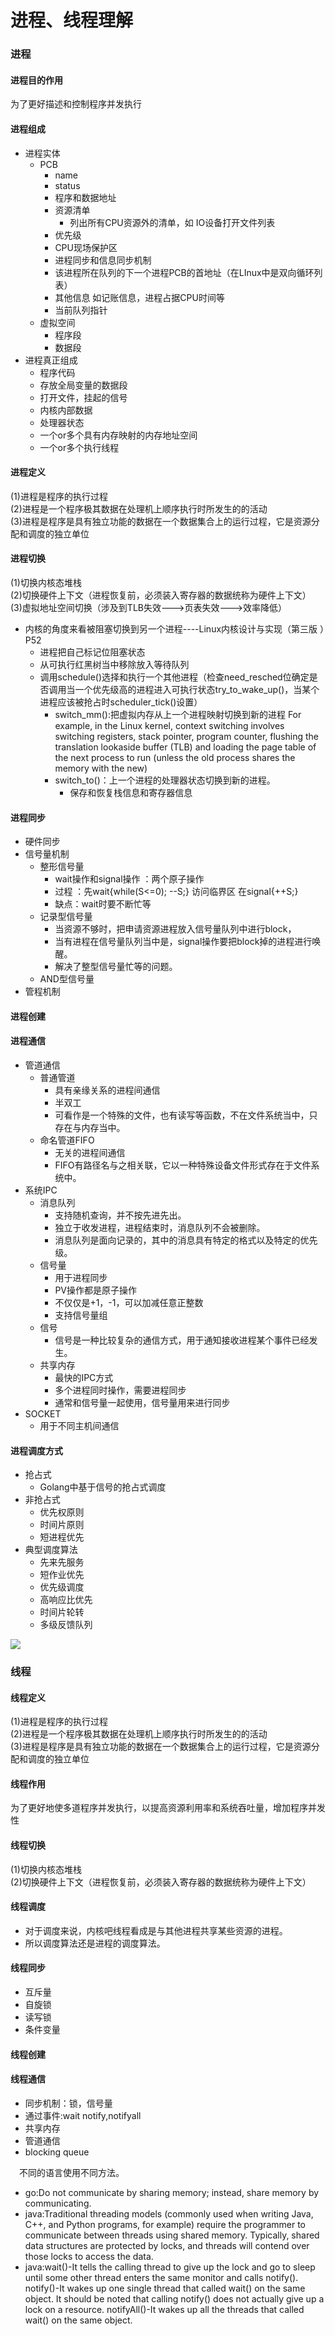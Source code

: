 进程、线程理解
====================
### 进程<br>

#### 进程目的作用<br> 
为了更好描述和控制程序并发执行<br>
#### 进程组成<br> 
- 进程实体
  - PCB
    - name
    - status
    - 程序和数据地址
    - 资源清单
      - 列出所有CPU资源外的清单，如 IO设备打开文件列表
    - 优先级
    - CPU现场保护区
    - 进程同步和信息同步机制
    - 该进程所在队列的下一个进程PCB的首地址（在LInux中是双向循环列表）
    - 其他信息 如记账信息，进程占据CPU时间等
    - 当前队列指针
  - 虚拟空间
    - 程序段
    - 数据段
- 进程真正组成
  - 程序代码
  - 存放全局变量的数据段
  - 打开文件，挂起的信号
  - 内核内部数据
  - 处理器状态
  - 一个or多个具有内存映射的内存地址空间
  - 一个or多个执行线程
#### 进程定义<br> 
(1)进程是程序的执行过程<br>
(2)进程是一个程序极其数据在处理机上顺序执行时所发生的的活动<br>
(3)进程是程序是具有独立功能的数据在一个数据集合上的运行过程，它是资源分配和调度的独立单位<br>

#### 进程切换<br> 
(1)切换内核态堆栈<br>
(2)切换硬件上下文（进程恢复前，必须装入寄存器的数据统称为硬件上下文）<br>
(3)虚拟地址空间切换（涉及到TLB失效--->页表失效--->效率降低）<br>

- 内核的角度来看被阻塞切换到另一个进程----Linux内核设计与实现（第三版 ）P52
  - 进程把自己标记位阻塞状态
  - 从可执行红黑树当中移除放入等待队列
  - 调用schedule()选择和执行一个其他进程（检查need_resched位确定是否调用当一个优先级高的进程进入可执行状态try_to_wake_up()，当某个进程应该被抢占时scheduler_tick()设置）
    - switch_mm():把虚拟内存从上一个进程映射切换到新的进程
        For example, in the Linux kernel, context switching involves switching registers, stack pointer, program counter, flushing the translation lookaside buffer (TLB) and loading the page table of the next process to run (unless the old process shares the memory with the new)
    - switch_to()：上一个进程的处理器状态切换到新的进程。
      - 保存和恢复栈信息和寄存器信息
  



#### 进程同步<br>
- 硬件同步
- 信号量机制
  - 整形信号量
    - wait操作和signal操作 ：两个原子操作
    - 过程 ：先wait{while(S<=0); --S;}  访问临界区  在signal{++S;}
    - 缺点：wait时要不断忙等
  - 记录型信号量
    - 当资源不够时，把申请资源进程放入信号量队列中进行block，
    - 当有进程在信号量队列当中是，signal操作要把block掉的进程进行唤醒。
    - 解决了整型信号量忙等的问题。
  - AND型信号量
- 管程机制<br>
#### 进程创建<br> 


#### 进程通信<br>
- 管道通信
  - 普通管道
    - 具有亲缘关系的进程间通信
    - 半双工
    - 可看作是一个特殊的文件，也有读写等函数，不在文件系统当中，只存在与内存当中。
  - 命名管道FIFO
    - 无关的进程间通信
    - FIFO有路径名与之相关联，它以一种特殊设备文件形式存在于文件系统中。 
- 系统IPC
  - 消息队列
    - 支持随机查询，并不按先进先出。
    - 独立于收发进程，进程结束时，消息队列不会被删除。
    - 消息队列是面向记录的，其中的消息具有特定的格式以及特定的优先级。 
  - 信号量
    - 用于进程同步
    - PV操作都是原子操作
    - 不仅仅是+1，-1，可以加减任意正整数
    - 支持信号量组
  - 信号
    - 信号是一种比较复杂的通信方式，用于通知接收进程某个事件已经发生。 
  - 共享内存
    - 最快的IPC方式
    - 多个进程同时操作，需要进程同步
    - 通常和信号量一起使用，信号量用来进行同步
- SOCKET
  - 用于不同主机间通信
 
#### 进程调度方式<br>
- 抢占式
  - Golang中基于信号的抢占式调度
- 非抢占式
  - 优先权原则
  - 时间片原则
  - 短进程优先
- 典型调度算法
  - 先来先服务
  - 短作业优先
  - 优先级调度
  - 高响应比优先
  - 时间片轮转
  - 多级反馈队列

![](https://images0.cnblogs.com/blog2015/591194/201504/301837462244128.jpg)

### 线程<br>

#### 线程定义<br> 
(1)进程是程序的执行过程<br>
(2)进程是一个程序极其数据在处理机上顺序执行时所发生的的活动<br>
(3)进程是程序是具有独立功能的数据在一个数据集合上的运行过程，它是资源分配和调度的独立单位<br>
#### 线程作用<br>
为了更好地使多道程序并发执行，以提高资源利用率和系统吞吐量，增加程序并发性<br>
#### 线程切换<br> 
(1)切换内核态堆栈<br>
(2)切换硬件上下文（进程恢复前，必须装入寄存器的数据统称为硬件上下文）<br>

#### 线程调度<br> 
  - 对于调度来说，内核吧线程看成是与其他进程共享某些资源的进程。
  - 所以调度算法还是进程的调度算法。


#### 线程同步<br> 
- 互斥量
- 自旋锁
- 读写锁
- 条件变量

#### 线程创建<br>


#### 线程通信<br>
- 同步机制：锁，信号量
- 通过事件:wait notify,notifyall
- 共享内存
- 管道通信
- blocking queue

&emsp;不同的语言使用不同方法。
  - go:Do not communicate by sharing memory; instead, share memory by communicating.
  - java:Traditional threading models (commonly used when writing Java, C++, and Python programs, for example) require the programmer to communicate between threads using shared memory. Typically, shared data structures are protected by locks, and threads will contend over those locks to access the data.
  - java:wait()-It tells the calling thread to give up the lock and go to sleep until some other thread enters the same monitor and calls notify().
notify()-It wakes up one single thread that called wait() on the same object. It should be noted that calling notify() does not actually give up a lock on a resource.
notifyAll()-It wakes up all the threads that called wait() on the same object.



